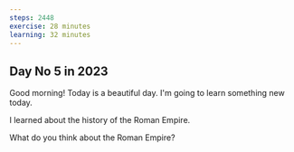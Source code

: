 ```yaml
---
steps: 2448
exercise: 28 minutes
learning: 32 minutes
---
```

## Day No 5 in 2023
Good morning! Today is a beautiful day.
I'm going to learn something new today.

I learned about the history of the Roman Empire.

What do you think about the Roman Empire?
